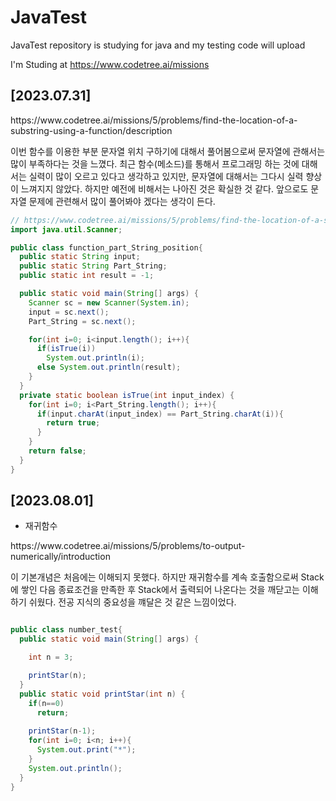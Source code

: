 # JavaTest

JavaTest repository is studying for java and my testing code will upload

I'm Studing at https://www.codetree.ai/missions

## [2023.07.31]

<p>https://www.codetree.ai/missions/5/problems/find-the-location-of-a-substring-using-a-function/description<p>
이번 함수를 이용한 부분 문자열 위치 구하기에 대해서 풀어봄으로써 문자열에 관해서는 많이 부족하다는 것을 느꼈다. 최근 함수(메소드)를 통해서 프로그래밍 하는 것에 대해서는 실력이 많이 오르고 있다고 생각하고 있지만, 문자열에 대해서는 그다시 실력 향상이 느껴지지 않았다. 하지만 예전에 비해서는 나아진 것은 확실한 것 같다. 앞으로도 문자열 문제에 관련해서 많이 풀어봐야 겠다는 생각이 든다.

```java
// https://www.codetree.ai/missions/5/problems/find-the-location-of-a-substring-using-a-function/description
import java.util.Scanner;

public class function_part_String_position{
  public static String input;
  public static String Part_String;
  public static int result = -1;

  public static void main(String[] args) {
    Scanner sc = new Scanner(System.in);
    input = sc.next();
    Part_String = sc.next();

    for(int i=0; i<input.length(); i++){
      if(isTrue(i))
        System.out.println(i);
      else System.out.println(result);
    }
  }
  private static boolean isTrue(int input_index) {
    for(int i=0; i<Part_String.length(); i++){
      if(input.charAt(input_index) == Part_String.charAt(i)){
        return true;
      }
    }
    return false;
  }
}
```

## [2023.08.01]
- 재귀함수
<p>https://www.codetree.ai/missions/5/problems/to-output-numerically/introduction</p>
이 기본개념은 처음에는 이해되지 못했다. 하지만 재귀함수를 계속 호출함으로써 Stack에 쌓인 다음 종료조건을 만족한 후 Stack에서 출력되어 나온다는 것을 깨닫고는 이해하기 쉬웠다. 전공 지식의 중요성을 꺠달은 것 같은 느낌이었다.

```java

public class number_test{
  public static void main(String[] args) {

    int n = 3;

    printStar(n);
  }
  public static void printStar(int n) {
    if(n==0)
      return;
    
    printStar(n-1);
    for(int i=0; i<n; i++){
      System.out.print("*");
    }
    System.out.println();
  }
}
```
